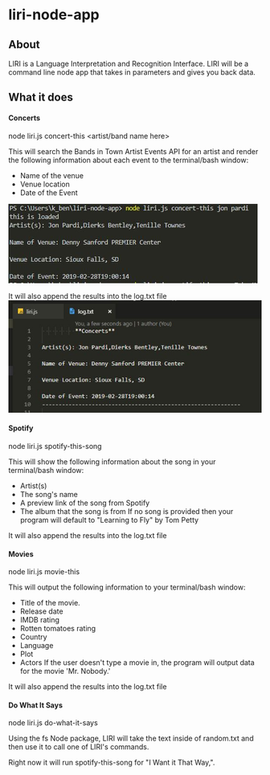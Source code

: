 # liri-node-app

## About
LIRI is a Language Interpretation and Recognition Interface. LIRI will be a command line node app that takes in parameters and gives you back data.

## What it does
#### Concerts
node liri.js concert-this <artist/band name here>

This will search the Bands in Town Artist Events API for an artist and render the following information about each event to the terminal/bash window:
* Name of the venue
* Venue location
* Date of the Event

![](images/concert-terminal.JPG)

It will also append the results into the log.txt file
![](images/concert-log.JPG)

#### Spotify
node liri.js spotify-this-song <insert song title>

This will show the following information about the song in your terminal/bash window:
* Artist(s)
* The song's name
* A preview link of the song from Spotify
* The album that the song is from
If no song is provided then your program will default to "Learning to Fly" by Tom Petty

It will also append the results into the log.txt file

#### Movies
node liri.js movie-this <insert movie title>

This will output the following information to your terminal/bash window:
* Title of the movie.
* Release date
* IMDB rating
* Rotten tomatoes rating
* Country
* Language
* Plot
* Actors
If the user doesn't type a movie in, the program will output data for the movie 'Mr. Nobody.'

It will also append the results into the log.txt file

#### Do What It Says
node liri.js do-what-it-says

Using the fs Node package, LIRI will take the text inside of random.txt and then use it to call one of LIRI's commands.

Right now it will run spotify-this-song for "I Want it That Way,".
